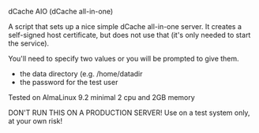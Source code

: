 dCache AIO (dCache all-in-one)

A script that sets up a nice simple dCache all-in-one server.
It creates a self-signed host certificate, but does not use that
(it's only needed to start the service).

You'll need to specify two values or you will be prompted to give them.

- the data directory (e.g. /home/datadir
- the password for the test user

Tested on AlmaLinux 9.2
minimal 2 cpu and 2GB memory

DON'T RUN THIS ON A PRODUCTION SERVER!
Use on a test system only, at your own risk!
